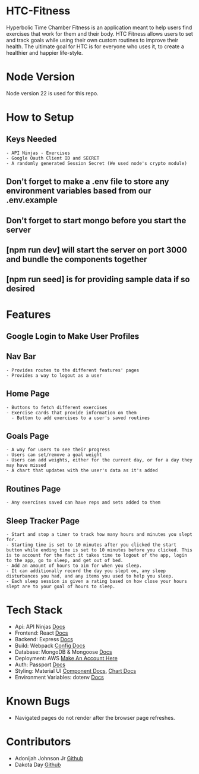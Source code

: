 # HTC-Fitness
  Hyperbolic Time Chamber Fitness is an application meant to help users find exercises that work for them and their body. HTC Fitness allows users to set and track goals while using their own custom routines to improve their health. The ultimate goal for HTC is for everyone who uses it, to create a healthier and happier life-style.

# Node Version
  Node version 22 is used for this repo.

# How to Setup
  ## Keys Needed
    - API Ninjas - Exercises
    - Google Oauth Client ID and SECRET
    - A randomly generated Session Secret (We used node's crypto module)
  ## Don't forget to make a .env file to store any environment variables based from our .env.example
  ## Don't forget to start mongo before you start the server

  ## [npm run dev] will start the server on port 3000 and bundle the components together
  ## [npm run seed] is for providing sample data if so desired

# Features
  ## Google Login to Make User Profiles

  ## Nav Bar
    - Provides routes to the different features' pages
    - Provides a way to logout as a user

  ## Home Page
    - Buttons to fetch different exercises
    - Exercise cards that provide information on them
      - Button to add exercises to a user's saved routines

  ## Goals Page
    - A way for users to see their progress
    - Users can set/remove a goal weight
    - Users can add weights, either for the current day, or for a day they may have missed
    - A chart that updates with the user's data as it's added

  ## Routines Page
    - Any exercises saved can have reps and sets added to them

  ## Sleep Tracker Page
    - Start and stop a timer to track how many hours and minutes you slept for.
    - Starting time is set to 10 minutes after you clicked the start button while ending time is set to 10 minutes before you clicked. This is to account for the fact it takes time to logout of the app, login to the app, go to sleep, and get out of bed.
    - Add an amount of hours to aim for when you sleep.
    - It can additionally record the day you slept on, any sleep disturbances you had, and any items you used to help you sleep.
    - Each sleep session is given a rating based on how close your hours slept are to your goal of hours to sleep.

# Tech Stack
  - Api: API Ninjas [Docs](https://api-ninjas.com/api/exercises)
  - Frontend: React [Docs](https://react.dev/)
  - Backend: Express [Docs](https://expressjs.com/en/4x/api.html)
  - Build: Webpack [Config Docs](https://webpack.js.org/configuration/)
  - Database: MongoDB & Mongoose [Docs](https://mongoosejs.com/)
  - Deployment: AWS [Make An Account Here](https://aws.amazon.com/free/?gclid=Cj0KCQjw8--2BhCHARIsAF_w1gxqy2n-xVXx_xy7dM4sYBu7QCjL7IfB_oLIrqY4XcT9CJ9VAIbVKbIaAlnlEALw_wcB&trk=7541ebd3-552d-4f98-9357-b542436aa66c&sc_channel=ps&ef_id=Cj0KCQjw8--2BhCHARIsAF_w1gxqy2n-xVXx_xy7dM4sYBu7QCjL7IfB_oLIrqY4XcT9CJ9VAIbVKbIaAlnlEALw_wcB:G:s&s_kwcid=AL!4422!3!651751058796!e!!g!!aws%20console!19852662149!145019243977&all-free-tier.sort-by=item.additionalFields.SortRank&all-free-tier.sort-order=asc&awsf.Free%20Tier%20Types=*all&awsf.Free%20Tier%20Categories=*all)
  - Auth: Passport [Docs](https://www.passportjs.org/tutorials/google/)
  - Styling: Material UI [Component Docs](https://mui.com/), [Chart Docs](https://mui.com/x/react-charts/)
  - Environment Variables: dotenv [Docs](https://www.npmjs.com/package/dotenv)

# Known Bugs
  - Navigated pages do not render after the browser page refreshes.

# Contributors
  - Adonijah Johnson Jr [Github](https://github.com/AJ-Gamer)
  - Dakota Day [Github](https://github.com/Mothroom)